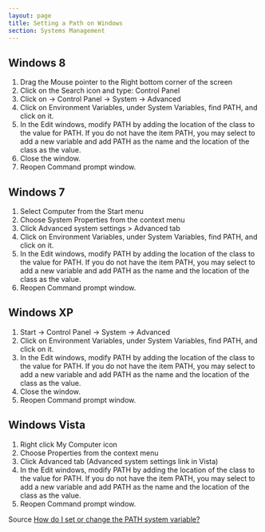 ```yaml
---
layout: page
title: Setting a Path on Windows
section: Systems Management
---
```


## Windows 8

1. Drag the Mouse pointer to the Right bottom corner of the screen
2. Click on the Search icon and type: Control Panel
3. Click on -> Control Panel -> System -> Advanced
4. Click on Environment Variables, under System Variables, find PATH, and click on it.
5. In the Edit windows, modify PATH by adding the location of the class to the value for PATH. If you do not have the item PATH, you may select to add a new variable and add PATH as the name and the location of the class as the value.
6. Close the window.
7. Reopen Command prompt window.

## Windows 7

1. Select Computer from the Start menu
2. Choose System Properties from the context menu
3. Click Advanced system settings > Advanced tab
4. Click on Environment Variables, under System Variables, find PATH, and click on it.
5. In the Edit windows, modify PATH by adding the location of the class to the value for PATH. If you do not have the item PATH, you may select to add a new variable and add PATH as the name and the location of the class as the value.
6. Reopen Command prompt window.

## Windows XP

1. Start -> Control Panel -> System -> Advanced
2. Click on Environment Variables, under System Variables, find PATH, and click on it.
3. In the Edit windows, modify PATH by adding the location of the class to the value for PATH. If you do not have the item PATH, you may select to add a new variable and add PATH as the name and the location of the class as the value.
4. Close the window.
5. Reopen Command prompt window.

## Windows Vista

1. Right click My Computer icon
2. Choose Properties from the context menu
3. Click Advanced tab (Advanced system settings link in Vista)
4. In the Edit windows, modify PATH by adding the location of the class to the value for PATH. If you do not have the item PATH, you may select to add a new variable and add PATH as the name and the location of the class as the value.
5. Reopen Command prompt window.

Source [How do I set or change the PATH system variable?](http://www.java.com/en/download/help/path.xml)